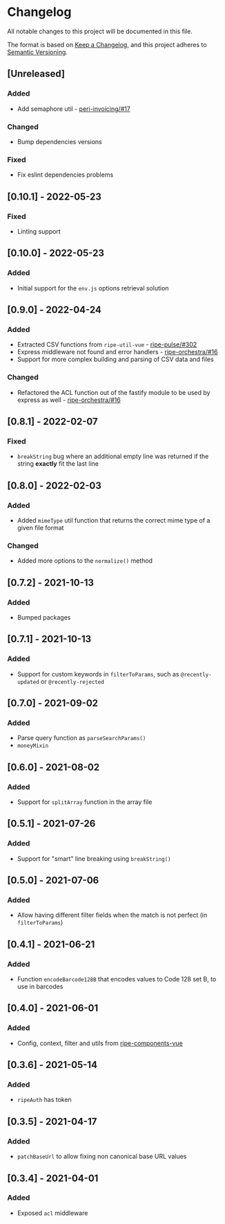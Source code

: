 # Changelog

All notable changes to this project will be documented in this file.

The format is based on [Keep a Changelog](https://keepachangelog.com/en/1.0.0/),
and this project adheres to [Semantic Versioning](https://semver.org/spec/v2.0.0.html).

## [Unreleased]

### Added

* Add semaphore util - [peri-invoicing/#17](https://github.com/ripe-tech/peri-invoicing/issues/17)

### Changed

* Bump dependencies versions

### Fixed

* Fix eslint dependencies problems

## [0.10.1] - 2022-05-23

### Fixed

* Linting support

## [0.10.0] - 2022-05-23

### Added

* Initial support for the `env.js` options retrieval solution

## [0.9.0] - 2022-04-24

### Added

* Extracted CSV functions from `ripe-util-vue` - [ripe-pulse/#302](https://github.com/ripe-tech/ripe-pulse/issues/302)
* Express middleware not found and error handlers - [ripe-orchestra/#16](https://github.com/ripe-tech/ripe-orchestra/issues/16)
* Support for more complex building and parsing of CSV data and files

### Changed

* Refactored the ACL function out of the fastify module to be used by express as well - [ripe-orchestra/#16](https://github.com/ripe-tech/ripe-orchestra/issues/16)

## [0.8.1] - 2022-02-07

### Fixed

* `breakString` bug where an additional empty line was returned if the string **exactly** fit the last line

## [0.8.0] - 2022-02-03

### Added

* Added `mimeType` util function that returns the correct mime type of a given file format

### Changed

* Added more options to the `normalize()` method

## [0.7.2] - 2021-10-13

### Added

* Bumped packages

## [0.7.1] - 2021-10-13

### Added

* Support for custom keywords in `filterToParams`, such as `@recently-updated` or `@recently-rejected`

## [0.7.0] - 2021-09-02

### Added

* Parse query function as `parseSearchParams()`
* `moneyMixin`

## [0.6.0] - 2021-08-02

### Added

* Support for `splitArray` function in the array file

## [0.5.1] - 2021-07-26

### Added

* Support for "smart" line breaking using `breakString()`

## [0.5.0] - 2021-07-06

### Added

* Allow having different filter fields when the match is not perfect (in `filterToParams`)

## [0.4.1] - 2021-06-21

### Added

* Function `encodeBarcode128B` that encodes values to Code 128 set B, to use in barcodes

## [0.4.0] - 2021-06-01

### Added

* Config, context, filter and utils from [ripe-components-vue](https://github.com/ripe-tech/ripe-components-vue)

## [0.3.6] - 2021-05-14

### Added

* `ripeAuth` has token

## [0.3.5] - 2021-04-17

### Added

* `patchBaseUrl` to allow fixing non canonical base URL values

## [0.3.4] - 2021-04-01

### Added

* Exposed `acl` middleware

